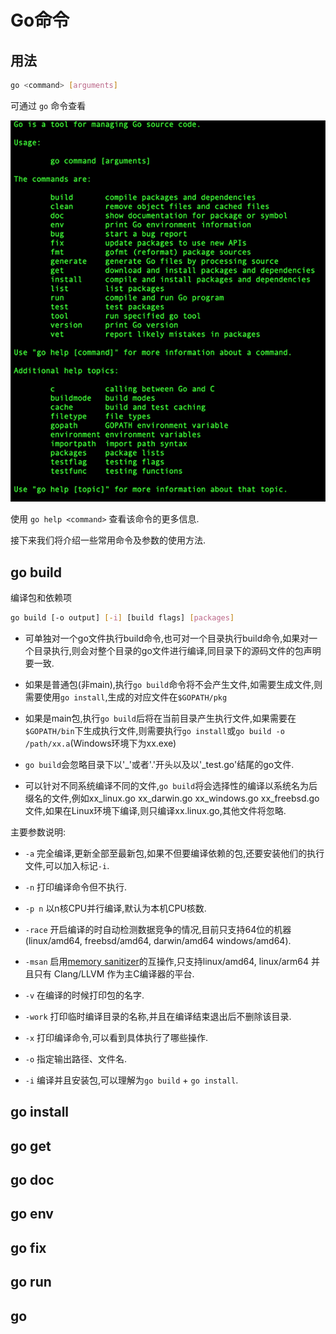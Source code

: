 # Go命令

## 用法

``` sh
go <command> [arguments]
```

可通过 `go` 命令查看

![](images/command-go.png?raw=true)

使用 `go help <command>` 查看该命令的更多信息.

接下来我们将介绍一些常用命令及参数的使用方法.

## go build

编译包和依赖项

``` sh
go build [-o output] [-i] [build flags] [packages]
```

- 可单独对一个go文件执行build命令,也可对一个目录执行build命令,如果对一个目录执行,则会对整个目录的go文件进行编译,同目录下的源码文件的包声明要一致.

- 如果是普通包(非main),执行`go build`命令将不会产生文件,如需要生成文件,则需要使用`go install`,生成的对应文件在`$GOPATH/pkg`

- 如果是main包,执行`go build`后将在当前目录产生执行文件,如果需要在`$GOPATH/bin`下生成执行文件,则需要执行`go install`或`go build -o /path/xx.a`(Windows环境下为xx.exe)

- `go build`会忽略目录下以'_'或者'.'开头以及以'_test.go'结尾的go文件.

- 可以针对不同系统编译不同的文件,`go build`将会选择性的编译以系统名为后缀名的文件,例如xx_linux.go xx_darwin.go xx_windows.go xx_freebsd.go 文件,如果在Linux环境下编译,则只编译xx.linux.go,其他文件将忽略.

主要参数说明:

- `-a` 完全编译,更新全部至最新包,如果不但要编译依赖的包,还要安装他们的执行文件,可以加入标记`-i`.

- `-n` 打印编译命令但不执行.

- `-p n` 以n核CPU并行编译,默认为本机CPU核数.

- `-race` 开启编译的时自动检测数据竞争的情况,目前只支持64位的机器(linux/amd64, freebsd/amd64, darwin/amd64 windows/amd64).

- `-msan` 启用[memory sanitizer](https://github.com/google/sanitizers/wiki/MemorySanitizer)的互操作,只支持linux/amd64, linux/arm64 并且只有 Clang/LLVM 作为主C编译器的平台.

- `-v` 在编译的时候打印包的名字.

- `-work` 打印临时编译目录的名称,并且在编译结束退出后不删除该目录.

- `-x` 打印编译命令,可以看到具体执行了哪些操作.

- `-o` 指定输出路径、文件名.

- `-i` 编译并且安装包,可以理解为`go build` + `go install`.

## go install

## go get

## go doc

## go env

## go fix

## go run

## go